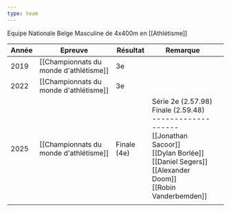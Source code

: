 ```yaml
---
type: team
---
```

Equipe Nationale Belge Masculine de 4x400m en [[Athlétisme]]

| Année | Epreuve                                | Résultat    | Remarque                                                                                                                                                                      |     |
| ----- | -------------------------------------- | ----------- | ----------------------------------------------------------------------------------------------------------------------------------------------------------------------------- | --- |
| 2019  | [[Championnats du monde d'athlétisme]] | 3e          |                                                                                                                                                                               |     |
| 2022  | [[Championnats du monde d'athlétisme]] | 3e          |                                                                                                                                                                               |     |
| 2025  | [[Championnats du monde d'athlétisme]] | Finale (4e) | Série 2e (2.57.98)<br>Finale (2.59.48)<br>-------------------<br>[[Jonathan Sacoor]]<br>[[Dylan Borlée]]<br>[[Daniel Segers]]<br>[[Alexander Doom]]<br>[[Robin Vanderbemden]] |     |
|       |                                        |             |                                                                                                                                                                               |     |
